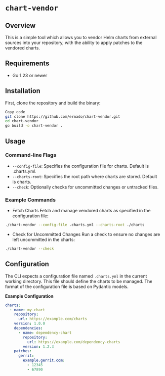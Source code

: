 # `chart-vendor`

## Overview
This is a simple tool which allows you to vendor Helm charts from external
sources into your repository, with the ability to apply patches to the vendored
charts.

## Requirements

- Go 1.23 or newer

## Installation

First, clone the repository and build the binary:

```bash
Copy code
git clone https://github.com/ernado/chart-vendor.git
cd chart-vendor
go build -o chart-vendor .
```

## Usage

### Command-line Flags

- `--config-file`: Specifies the configuration file for charts. Default is .charts.yml.
- `--charts-root`: Specifies the root path where charts are stored. Default is charts.
- `--check`: Optionally checks for uncommitted changes or untracked files.

### Example Commands

- Fetch Charts
Fetch and manage vendored charts as specified in the configuration file:

```bash
./chart-vendor --config-file .charts.yml --charts-root ./charts
```

- Check for Uncommitted Changes
Run a check to ensure no changes are left uncommitted in the charts:

```bash
./chart-vendor --check
```

## Configuration
The CLI expects a configuration file named `.charts.yml` in the current working
directory. This file should define the charts to be managed. The format of the
configuration file is based on Pydantic models.

**Example Configuration**
```yaml
charts:
  - name: my-chart
    repository:
      url: https://example.com/charts
    version: 1.0.0
    dependencies:
      - name: dependency-chart
        repository:
          url: https://example.com/dependency-charts
        version: 1.2.3
    patches:
      gerrit:
        example.gerrit.com:
          - 12345
          - 67890
```
